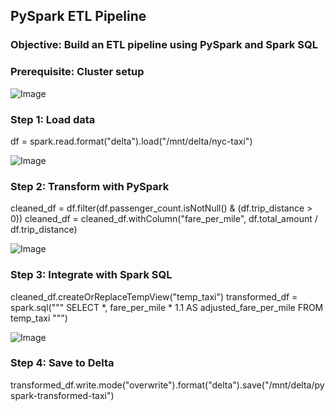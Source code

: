 ## PySpark ETL Pipeline
### Objective: Build an ETL pipeline using PySpark and Spark SQL

### Prerequisite: Cluster setup

![Image](https://github.com/user-attachments/assets/6c06ed37-266e-497a-a4d7-c34d6093f1dd)



### Step 1: Load data
df = spark.read.format("delta").load("/mnt/delta/nyc-taxi")

![Image](https://github.com/user-attachments/assets/f2fc4bb5-05f1-4f7f-925a-84903d185d7f)



### Step 2: Transform with PySpark
cleaned_df = df.filter(df.passenger_count.isNotNull() & (df.trip_distance > 0))
cleaned_df = cleaned_df.withColumn("fare_per_mile", df.total_amount / df.trip_distance)


![Image](https://github.com/user-attachments/assets/a09a6daf-40ba-4591-9944-8cdd73adaaef)



### Step 3: Integrate with Spark SQL
cleaned_df.createOrReplaceTempView("temp_taxi")
transformed_df = spark.sql("""
SELECT *, fare_per_mile * 1.1 AS adjusted_fare_per_mile
FROM temp_taxi
""")

![Image](https://github.com/user-attachments/assets/354d55a0-6a2a-42ec-ad99-85ff45d39457)


### Step 4: Save to Delta
transformed_df.write.mode("overwrite").format("delta").save("/mnt/delta/pyspark-transformed-taxi")


